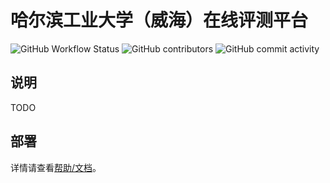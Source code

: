 # 哈尔滨工业大学（威海）在线评测平台

![GitHub Workflow Status](https://img.shields.io/github/workflow/status/hitwhoj/hitwhoj/CI)
![GitHub contributors](https://img.shields.io/github/contributors/hitwhoj/hitwhoj)
![GitHub commit activity](https://img.shields.io/github/commit-activity/y/hitwhoj/hitwhoj)

## 说明

TODO

## 部署

详情请查看[帮助/文档][docs]。

[docs]: https://hitwh.moe/docs
